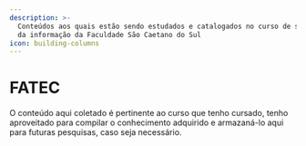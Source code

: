 ```yaml
---
description: >-
  Conteúdos aos quais estão sendo estudados e catalogados no curso de segurança
  da informação da Faculdade São Caetano do Sul
icon: building-columns
---
```


# FATEC

O conteúdo aqui coletado é pertinente ao curso que tenho cursado, tenho aproveitado para compilar o conhecimento adquirido e armazaná-lo aqui para futuras pesquisas, caso seja necessário.
